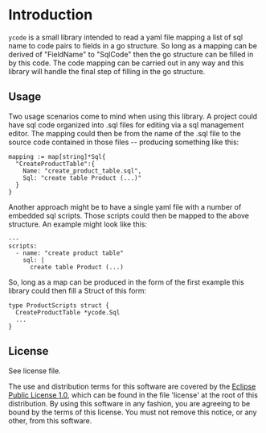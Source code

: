 # Introduction

`ycode` is a small library intended to read a yaml file mapping a list of sql
name to code pairs to fields in a go structure.  So long as a mapping can be
derived of "FieldName" to "SqlCode" then the go structure can be filled in by
this code.  The code mapping can be carried out in any way and this library
will handle the final step of filling in the go structure.

## Usage

Two usage scenarios come to mind when using this library.  A project could
have sql code organized into .sql files for editing via a sql management
editor.  The mapping could then be from the name of the .sql file to the 
source code contained in those files -- producing something like this:

```
mapping := map[string]*Sql{
  "CreateProductTable":{
    Name: "create_product_table.sql",
    Sql: "create table Product (...)"
  }
}
```

Another approach might be to have a single yaml file with a number of embedded
sql scripts. Those scripts could then be mapped to the above structure.  An
example might look like this:

```
---
scripts:
  - name: "create product table"
    sql: |
      create table Product (...)
```

So, long as a map can be produced in the form of the first example this library
could then fill a Struct of this form:

```
type ProductScripts struct {
  CreateProductTable *ycode.Sql
  ...
}
```


## License

See license file.

The use and distribution terms for this software are covered by the
[Eclipse Public License 1.0][EPL-1], which can be found in the file 'license' at the
root of this distribution. By using this software in any fashion, you are
agreeing to be bound by the terms of this license. You must not remove this
notice, or any other, from this software.


[EPL-1]: http://opensource.org/licenses/eclipse-1.0.txt


